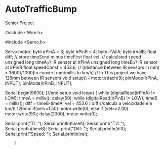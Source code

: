# AutoTrafficBump
Senior Project



#include <Wire.h>

#include <Servo.h>

Servo motor;
byte irPinA = 3;
byte irPinB = 4;
byte irValA;
byte irValB;
float diff; // store timeScnd minus timeFirst
float vel; // calculated speed
unsigned long timeA;// IR sensor at irPinA
unsigned long timeB;// IR sensor at irPinB
float speedConst = 453.6; // ((distance between IR sensors in mm) x 3600)/1000)to convert mm/millis to km/h) 
                          // In This project we have 126mm between IR sensors
void setup()
{
motor.attach(9);
pinMode(irPinA, INPUT);
pinMode(irPinB, INPUT);

Serial.begin(9600);
}//end setup
void loop()
{
while (digitalRead(irPinA) != LOW);
timeA = millis();
delay(50);
while (digitalRead(irPinB) != LOW);
timeB = millis();
diff = timeB-timeA;
vel = 453.6 / diff;//calcula a velocidade em km/h 126mm
if(vel<=1.50)
motor.write(0);
else if (vel>=2.00)
motor.write(90);
delay(2000);
motor.write(0);
     
   
  Serial.print("T1: ");
  Serial.println(timeA);
  Serial.print("T2: ");
   Serial.println(timeB);
   Serial.print("Diff: ");
   Serial.println(diff);
   Serial.print("Speed: ");
   Serial.println(vel);
    
    

       
        }
